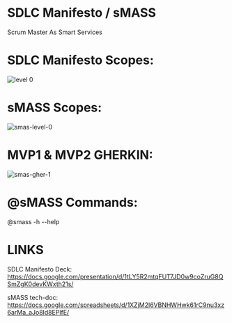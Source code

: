 # SDLC Manifesto / sMASS

Scrum Master As Smart Services

# SDLC Manifesto Scopes:
![level 0](https://github.com/sdlcmanifesto/sMASS/blob/main/overall%20scopes.PNG?raw=true)

# sMASS Scopes:
![smas-level-0](https://github.com/sdlcmanifesto/sMASS/blob/main/smass-scopes.PNG?raw=true)

# MVP1 & MVP2 GHERKIN:
![smas-gher-1](https://github.com/sdlcmanifesto/sMASS/blob/main/smass-gherkin.PNG?raw=true)

# @sMASS Commands:

@smass -h --help

# LINKS
SDLC Manifesto Deck:
https://docs.google.com/presentation/d/1tLY5R2mtqFUT7JD0w9coZruG8QSmZgK0devKWxth21s/

sMASS tech-doc:
https://docs.google.com/spreadsheets/d/1XZjM2l6VBNHWHwk61rC9nu3xz6arMa_aJo8ld8EPlfE/
